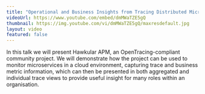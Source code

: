 ```yaml
---
title: "Operational and Business Insights from Tracing Distributed Microservices"
videoUrl: https://www.youtube.com/embed/dmMWaTZE5gQ
thumbnail: https://img.youtube.com/vi/dmMWaTZE5gQ/maxresdefault.jpg
layout: video
featured: false
---
```


In this talk we will present Hawkular APM, an OpenTracing-compliant community project. We will demonstrate how the project can be used to monitor microservices in a cloud environment, capturing trace and business metric information, which can then be presented in both aggregated and individual trace views to provide useful insight for many roles within an organisation.
